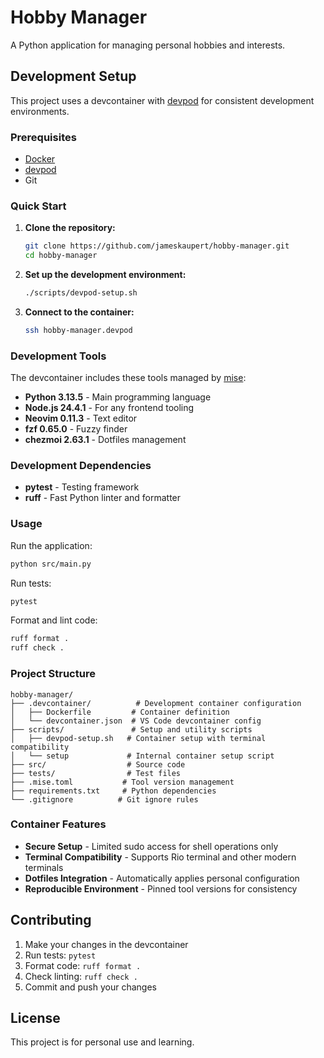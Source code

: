 # Hobby Manager

A Python application for managing personal hobbies and interests.

## Development Setup

This project uses a devcontainer with [devpod](https://devpod.sh/) for consistent development environments.

### Prerequisites

- [Docker](https://www.docker.com/)
- [devpod](https://devpod.sh/)
- Git

### Quick Start

1. **Clone the repository:**
   ```bash
   git clone https://github.com/jameskaupert/hobby-manager.git
   cd hobby-manager
   ```

2. **Set up the development environment:**
   ```bash
   ./scripts/devpod-setup.sh
   ```

3. **Connect to the container:**
   ```bash
   ssh hobby-manager.devpod
   ```

### Development Tools

The devcontainer includes these tools managed by [mise](https://mise.jdx.dev/):

- **Python 3.13.5** - Main programming language
- **Node.js 24.4.1** - For any frontend tooling
- **Neovim 0.11.3** - Text editor
- **fzf 0.65.0** - Fuzzy finder
- **chezmoi 2.63.1** - Dotfiles management

### Development Dependencies

- **pytest** - Testing framework
- **ruff** - Fast Python linter and formatter

### Usage

Run the application:
```bash
python src/main.py
```

Run tests:
```bash
pytest
```

Format and lint code:
```bash
ruff format .
ruff check .
```

### Project Structure

```
hobby-manager/
├── .devcontainer/          # Development container configuration
│   ├── Dockerfile         # Container definition
│   └── devcontainer.json  # VS Code devcontainer config
├── scripts/               # Setup and utility scripts
│   ├── devpod-setup.sh   # Container setup with terminal compatibility
│   └── setup             # Internal container setup script
├── src/                  # Source code
├── tests/                # Test files
├── .mise.toml           # Tool version management
├── requirements.txt     # Python dependencies
└── .gitignore          # Git ignore rules
```

### Container Features

- **Secure Setup** - Limited sudo access for shell operations only
- **Terminal Compatibility** - Supports Rio terminal and other modern terminals
- **Dotfiles Integration** - Automatically applies personal configuration
- **Reproducible Environment** - Pinned tool versions for consistency

## Contributing

1. Make your changes in the devcontainer
2. Run tests: `pytest`
3. Format code: `ruff format .`
4. Check linting: `ruff check .`
5. Commit and push your changes

## License

This project is for personal use and learning.